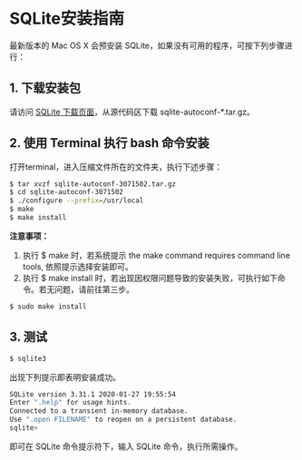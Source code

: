 # SQLite安装指南

最新版本的 Mac OS X 会预安装 SQLite，如果没有可用的程序，可按下列步骤进行：

## 1. 下载安装包

请访问 [SQLite 下载页面](https://sqlite.org/download.html)，从源代码区下载 sqlite-autoconf-*.tar.gz。

## 2. 使用 Terminal 执行 bash 命令安装

打开terminal，进入压缩文件所在的文件夹，执行下述步骤：

```bash
$ tar xvzf sqlite-autoconf-3071502.tar.gz
$ cd sqlite-autoconf-3071502
$ ./configure --prefix=/usr/local
$ make
$ make install
```

**注意事项：** 

1. 执行 $ make 时，若系统提示 the make command requires command line tools, 依照提示选择安装即可。
2. 执行 $ make install 时，若出现因权限问题导致的安装失败，可执行如下命令。若无问题，请前往第三步。

```bash
$ sudo make install
```

## 3. 测试

```bash
$ sqlite3
```

出现下列提示即表明安装成功。

```bash
SQLite version 3.31.1 2020-01-27 19:55:54
Enter ".help" for usage hints.
Connected to a transient in-memory database.
Use ".open FILENAME" to reopen on a persistent database.
sqlite> 
```

即可在 SQLite 命令提示符下，输入 SQLite 命令，执行所需操作。

